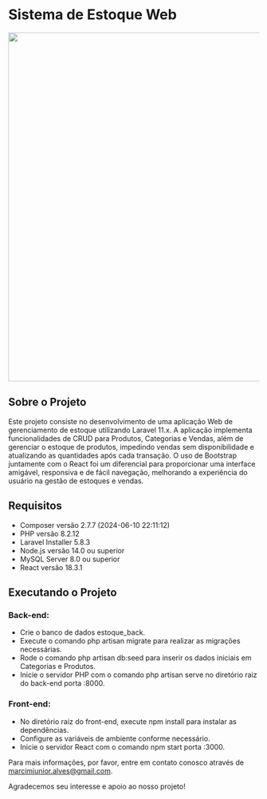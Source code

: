 # Sistema de Estoque Web

<img width="700" src="https://raw.githubusercontent.com/JonathanRaniereM/sistema_estoque/main/estoque_front/src/views/assets/images/estoque_demonstrativo.gif">

## Sobre o Projeto

Este projeto consiste no desenvolvimento de uma aplicação Web de gerenciamento de estoque utilizando Laravel 11.x. A aplicação implementa funcionalidades de CRUD para Produtos, Categorias e Vendas, além de gerenciar o estoque de produtos, impedindo vendas sem disponibilidade e atualizando as quantidades após cada transação. O uso de Bootstrap juntamente com o React foi um diferencial para proporcionar uma interface amigável, responsiva e de fácil navegação, melhorando a experiência do usuário na gestão de estoques e vendas.


## Requisitos

- Composer versão 2.7.7 (2024-06-10 22:11:12)
- PHP versão 8.2.12
- Laravel Installer 5.8.3
- Node.js versão 14.0 ou superior
- MySQL Server 8.0 ou superior
- React versão 18.3.1


## Executando o Projeto

### Back-end:

- Crie o banco de dados estoque_back.
- Execute o comando php artisan migrate para realizar as migrações necessárias.
- Rode o comando php artisan db:seed para inserir os dados iniciais em Categorias e Produtos.
- Inicie o servidor PHP com o comando php artisan serve no diretório raiz do back-end porta :8000.

### Front-end:

- No diretório raiz do front-end, execute npm install para instalar as dependências.
- Configure as variáveis de ambiente conforme necessário.
- Inicie o servidor React com o comando npm start porta :3000.


Para mais informações, por favor, entre em contato conosco através de marcimjunior.alves@gmail.com.

Agradecemos seu interesse e apoio ao nosso projeto!
